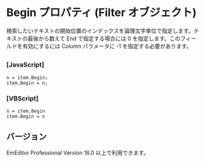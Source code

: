 # Begin プロパティ (Filter オブジェクト)

検索したいテキストの開始位置のインデックスを論理文字単位で指定します。テキストの最後から数えて End で指定する場合には 0 を指定します。このフィールドを有効にするには Column パラメータに -1 を指定する必要があります。

## 

### \[JavaScript\]

```
n = item.Begin;
item.Begin = n;
```

### \[VBScript\]

```
n = item.Begin
item.Begin = n
```

## バージョン

EmEditor Professional Version 16.0 以上で利用できます。
